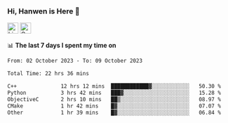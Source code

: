 ### Hi, Hanwen is Here 👋
<p>
	<a href="https://www.linkedin.com/in/liu-hanwen/"><img src="https://img.shields.io/badge/@hanwen-0A66C2?style=flat&logo=LinkedIn&logoColor=white" alt="Linkedin"  height="25px"/></a> 
	<a href="https://scholar.google.com/citations?user=HDF0su0AAAAJ"><img src="https://img.shields.io/badge/scholar-4385FE.svg?&style=plastic&logo=google-scholar&logoColor=white" alt="Google Scholar" height="25px"> </a>
</p>

📊 **The last 7 days I spent my time on** 
<!--START_SECTION:waka-->

```txt
From: 02 October 2023 - To: 09 October 2023

Total Time: 22 hrs 36 mins

C++              12 hrs 12 mins  ████████████▓░░░░░░░░░░░░   50.30 %
Python           3 hrs 42 mins   ███▓░░░░░░░░░░░░░░░░░░░░░   15.28 %
ObjectiveC       2 hrs 10 mins   ██▒░░░░░░░░░░░░░░░░░░░░░░   08.97 %
CMake            1 hr 42 mins    █▓░░░░░░░░░░░░░░░░░░░░░░░   07.07 %
Other            1 hr 39 mins    █▓░░░░░░░░░░░░░░░░░░░░░░░   06.84 %
```

<!--END_SECTION:waka-->


<!--
**david990917/david990917** is a ✨ _special_ ✨ repository because its `README.md` (this file) appears on your GitHub profile.

Here are some ideas to get you started:

- 🔭 I’m currently working on ...
- 🌱 I’m currently learning ...
- 👯 I’m looking to collaborate on ...
- 🤔 I’m looking for help with ...
- 💬 Ask me about ...
- 📫 How to reach me: ...
- 😄 Pronouns: ...
- ⚡ Fun fact: ...
-->
